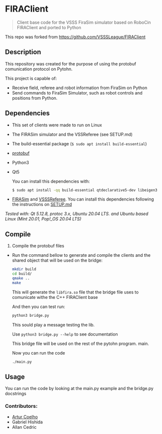 
# FIRAClient
> Client base code for the VSSS FiraSim simulator based on RoboCin FIRAClient and ported to Python 

This repo was forked from https://github.com/VSSSLeague/FIRAClient

## Description
This repository was created for the purpose of using the protobuf comunication protocol on Pytohn.

This project is capable of:
- Receive field, referee and robot information from FiraSim on Python
- Send commands to FiraSim Simulator, such as robot controls and positions from Python.

## Dependencies
- This set of clients were made to run on Linux
- The FIRASim simulator and the VSSReferee (see SETUP.md)
- The build-essential package (`$ sudo apt install build-essential`)
- [protobuf](https://github.com/google/protobuf)
- Python3
- Qt5

    You can install this dependencies with:
    ```sh
    $ sudo apt install -qq build-essential qtdeclarative5-dev libeigen3-dev protobuf-compiler libprotobuf-dev libdc1394-22 libdc1394-22-dev cmake libv4l-0 libopencv-dev freeglut3-dev python3
    ```
- [FIRASim](https://github.com/robocin/FIRASim) and [VSSSReferee](https://github.com/VSSSLeague/VSSReferee). You can install this dependencies following the instructions on [SETUP.md](https://github.com/YapiraUFPR/FIRAClient/blob/main/SETUP.md)

*Tested with: Qt 5.12.8, protoc 3.x, Ubuntu 20.04 LTS. and Ubuntu based Linux (Mint 20.01, Pop!_OS 20.04 LTS)*

## Compile

 1. Compile the protobuf files

 - Run the command bellow to generate and compile the clients and the shared object that will be used on the bridge:

    ```sh
    mkdir build
    cd build/
    qmake ..
    make
    ```
    
    This will generate the `libfira.so` file that the bridge file uses to comunicate withe the C++ FIRAClient base

    And then you can test run:

    ```sh
    python3 bridge.py
    ```

    This sould play a message testing the lib.

    Use `python3 bridge.py --help` to see documentation

    This bridge file will be used on the rest of the pytohn program. main.

    Now you can run the code

    ```sh
    ./main.py
    ```
## Usage

You can run the code by looking at the main.py example and the bridge.py docstrings

### Contributors: 
- [Artur Coelho](https://github.com/arturtcoelho) 
- Gabriel Hishida
- Allan Cedric
